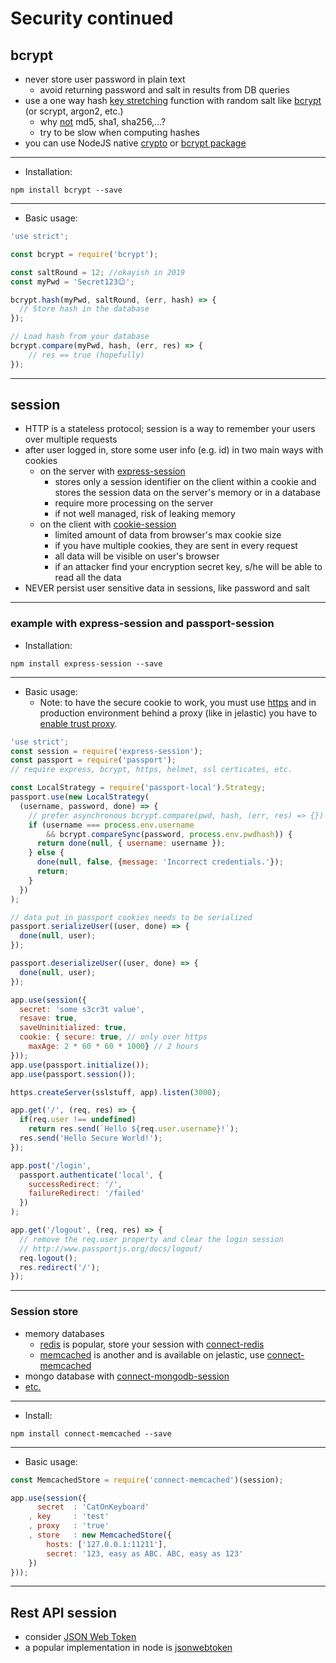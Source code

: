 # Security continued

## bcrypt

* never store user password in plain text
  * avoid returning password and salt in results from DB queries
* use a one way hash [key stretching](https://en.wikipedia.org/wiki/Key_stretching) function with random salt like [bcrypt](https://en.wikipedia.org/wiki/Bcrypt) (or scrypt, argon2, etc.)
  * why [not](https://codahale.com/how-to-safely-store-a-password/) md5, sha1, sha256,...? 
  * try to be slow when computing hashes
* you can use NodeJS native [crypto](https://nodejs.org/api/crypto.html) or [bcrypt package](https://www.npmjs.com/package/bcrypt) 

---

* Installation: 

```shell
npm install bcrypt --save
```

---

* Basic usage:

```javascript
'use strict';

const bcrypt = require('bcrypt');

const saltRound = 12; //okayish in 2019
const myPwd = 'Secret123😉';

bcrypt.hash(myPwd, saltRound, (err, hash) => {
  // Store hash in the database
});

// Load hash from your database
bcrypt.compare(myPwd, hash, (err, res) => {
    // res == true (hopefully)
});
```

---

## session

* HTTP is a stateless protocol; session is a way to remember your users over multiple requests
* after user logged in, store some user info (e.g. id) in two main ways with cookies
  * on the server with [express-session](https://www.npmjs.com/package/express-session)
    * stores only a session identifier on the client within a cookie and stores the session data on the server's memory or in a database
    * require more processing on the server
    * if not well managed, risk of leaking memory
  * on the client with [cookie-session](https://www.npmjs.com/package/cookie-session)
    * limited amount of data from browser's max cookie size 
    * if you have multiple cookies, they are sent in every request
    * all data will be visible on user's browser
    * if an attacker find your encryption secret key, s/he will be able to read all the data 
* NEVER persist user sensitive data in sessions, like password and salt

---

### example with express-session and passport-session

* Installation:

```shell
npm install express-session --save
```

---

* Basic usage:
  * Note: to have the secure cookie to work, you must use [https](../Week2/W3-4-https-passport.html) and in production environment behind a proxy (like in jelastic) you have to [enable trust proxy](../Week2/W3-4-https-passport.html#express-jelastic).

```javascript
'use strict';
const session = require('express-session');
const passport = require('passport');
// require express, bcrypt, https, helmet, ssl certicates, etc.

const LocalStrategy = require('passport-local').Strategy;
passport.use(new LocalStrategy(
  (username, password, done) => {
    // prefer asynchronous bcrypt.compare(pwd, hash, (err, res) => {})
    if (username === process.env.username 
        && bcrypt.compareSync(password, process.env.pwdhash)) {
      return done(null, { username: username });
    } else {
      done(null, false, {message: 'Incorrect credentials.'});
      return;
    }
  })
);

// data put in passport cookies needs to be serialized
passport.serializeUser((user, done) => {
  done(null, user);
});

passport.deserializeUser((user, done) => {
  done(null, user);
});

app.use(session({
  secret: 'some s3cr3t value',
  resave: true,
  saveUninitialized: true,
  cookie: { secure: true, // only over https
    maxAge: 2 * 60 * 60 * 1000} // 2 hours
}));
app.use(passport.initialize());
app.use(passport.session());

https.createServer(sslstuff, app).listen(3000);

app.get('/', (req, res) => {
  if(req.user !== undefined)
    return res.send(`Hello ${req.user.username}!`);
  res.send('Hello Secure World!');
});

app.post('/login', 
  passport.authenticate('local', { 
    successRedirect: '/', 
    failureRedirect: '/failed' 
  })
);

app.get('/logout', (req, res) => {
  // remove the req.user property and clear the login session
  // http://www.passportjs.org/docs/logout/
  req.logout();
  res.redirect('/');
});
```

---

### Session store

* memory databases
  * [redis](https://redis.io/) is popular, store your session with [connect-redis](https://www.npmjs.com/package/connect-redis)
  * [memcached](https://memcached.org/) is another and is available on jelastic, use [connect-memcached](https://www.npmjs.com/package/connect-memcached)
* mongo database with [connect-mongodb-session](https://www.npmjs.com/package/connect-mongodb-session)
* [etc.](https://www.npmjs.com/package/express-session#compatible-session-stores)

---

* Install:

```shell
npm install connect-memcached --save
```

---

* Basic usage:

```javascript
const MemcachedStore = require('connect-memcached')(session);

app.use(session({
      secret  : 'CatOnKeyboard'
    , key     : 'test'
    , proxy   : 'true'
    , store   : new MemcachedStore({
        hosts: ['127.0.0.1:11211'],
        secret: '123, easy as ABC. ABC, easy as 123'
    })
}));
```

---

## Rest API session

* consider [JSON Web Token](https://en.wikipedia.org/wiki/JSON_Web_Token)
* a popular implementation in node is [jsonwebtoken](https://www.npmjs.com/package/jsonwebtoken)

